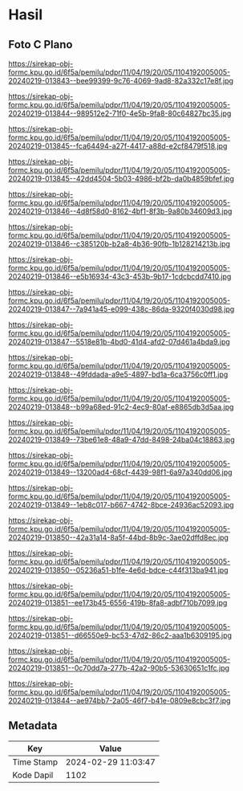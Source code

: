# Hasil

## Foto C Plano

https://sirekap-obj-formc.kpu.go.id/6f5a/pemilu/pdpr/11/04/19/20/05/1104192005005-20240219-013843--bee99399-9c76-4069-9ad8-82a332c17e8f.jpg

https://sirekap-obj-formc.kpu.go.id/6f5a/pemilu/pdpr/11/04/19/20/05/1104192005005-20240219-013844--989512e2-71f0-4e5b-9fa8-80c64827bc35.jpg

https://sirekap-obj-formc.kpu.go.id/6f5a/pemilu/pdpr/11/04/19/20/05/1104192005005-20240219-013845--fca64494-a27f-4417-a88d-e2cf8479f518.jpg

https://sirekap-obj-formc.kpu.go.id/6f5a/pemilu/pdpr/11/04/19/20/05/1104192005005-20240219-013845--42dd4504-5b03-4986-bf2b-da0b4859bfef.jpg

https://sirekap-obj-formc.kpu.go.id/6f5a/pemilu/pdpr/11/04/19/20/05/1104192005005-20240219-013846--4d8f58d0-8162-4bf1-8f3b-9a80b34609d3.jpg

https://sirekap-obj-formc.kpu.go.id/6f5a/pemilu/pdpr/11/04/19/20/05/1104192005005-20240219-013846--c385120b-b2a8-4b36-90fb-1b128214213b.jpg

https://sirekap-obj-formc.kpu.go.id/6f5a/pemilu/pdpr/11/04/19/20/05/1104192005005-20240219-013846--e5b16934-43c3-453b-9b17-1cdcbcdd7410.jpg

https://sirekap-obj-formc.kpu.go.id/6f5a/pemilu/pdpr/11/04/19/20/05/1104192005005-20240219-013847--7a941a45-e099-438c-86da-9320f4030d98.jpg

https://sirekap-obj-formc.kpu.go.id/6f5a/pemilu/pdpr/11/04/19/20/05/1104192005005-20240219-013847--5518e81b-4bd0-41d4-afd2-07d461a4bda9.jpg

https://sirekap-obj-formc.kpu.go.id/6f5a/pemilu/pdpr/11/04/19/20/05/1104192005005-20240219-013848--49fddada-a9e5-4897-bd1a-6ca3756c0ff1.jpg

https://sirekap-obj-formc.kpu.go.id/6f5a/pemilu/pdpr/11/04/19/20/05/1104192005005-20240219-013848--b99a68ed-91c2-4ec9-80af-e8865db3d5aa.jpg

https://sirekap-obj-formc.kpu.go.id/6f5a/pemilu/pdpr/11/04/19/20/05/1104192005005-20240219-013849--73be61e8-48a9-47dd-8498-24ba04c18863.jpg

https://sirekap-obj-formc.kpu.go.id/6f5a/pemilu/pdpr/11/04/19/20/05/1104192005005-20240219-013849--13200ad4-68cf-4439-98f1-6a97a340dd06.jpg

https://sirekap-obj-formc.kpu.go.id/6f5a/pemilu/pdpr/11/04/19/20/05/1104192005005-20240219-013849--1eb8c017-b667-4742-8bce-24936ac52093.jpg

https://sirekap-obj-formc.kpu.go.id/6f5a/pemilu/pdpr/11/04/19/20/05/1104192005005-20240219-013850--42a31a14-8a5f-44bd-8b9c-3ae02dffd8ec.jpg

https://sirekap-obj-formc.kpu.go.id/6f5a/pemilu/pdpr/11/04/19/20/05/1104192005005-20240219-013850--05236a51-b1fe-4e6d-bdce-c44f313ba941.jpg

https://sirekap-obj-formc.kpu.go.id/6f5a/pemilu/pdpr/11/04/19/20/05/1104192005005-20240219-013851--ee173b45-6556-419b-8fa8-adbf710b7099.jpg

https://sirekap-obj-formc.kpu.go.id/6f5a/pemilu/pdpr/11/04/19/20/05/1104192005005-20240219-013851--d66550e9-bc53-47d2-86c2-aaa1b6309195.jpg

https://sirekap-obj-formc.kpu.go.id/6f5a/pemilu/pdpr/11/04/19/20/05/1104192005005-20240219-013851--0c70dd7a-277b-42a2-90b5-53630651c1fc.jpg

https://sirekap-obj-formc.kpu.go.id/6f5a/pemilu/pdpr/11/04/19/20/05/1104192005005-20240219-013844--ae974bb7-2a05-46f7-b41e-0809e8cbc3f7.jpg


## Metadata

| Key        | Value               |
| ---------- | ------------------- |
| Time Stamp | 2024-02-29 11:03:47 |
| Kode Dapil | 1102                |



